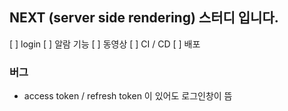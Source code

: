 ## NEXT (server side rendering) 스터디 입니다.

[ ] login
[ ] 알람 기능 
[ ] 동영상
[ ] CI / CD
[ ] 배포

### 버그

- access token / refresh token 이 있어도 로그인창이 뜸


